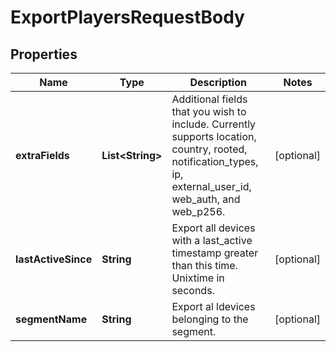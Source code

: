 

# ExportPlayersRequestBody


## Properties

| Name | Type | Description | Notes |
|------------ | ------------- | ------------- | -------------|
|**extraFields** | **List&lt;String&gt;** | Additional fields that you wish to include. Currently supports location, country, rooted, notification_types, ip, external_user_id, web_auth, and web_p256. |  [optional] |
|**lastActiveSince** | **String** | Export all devices with a last_active timestamp greater than this time.  Unixtime in seconds. |  [optional] |
|**segmentName** | **String** | Export al ldevices belonging to the segment. |  [optional] |



